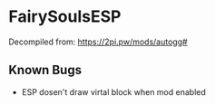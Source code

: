 # FairySoulsESP

Decompiled from: https://2pi.pw/mods/autogg#

## Known Bugs

* ESP dosen't draw virtal block when mod enabled
